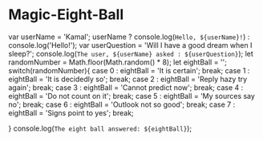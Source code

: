 # Magic-Eight-Ball
var userName = 'Kamal';
userName ? console.log(`Hello, ${userName}!`) : console.log('Hello!');
var userQuestion = 'Will I have a good dream when I sleep?';
console.log(`The user, ${userName} asked : ${userQuestion}`);
let randomNumber = Math.floor(Math.random() * 8);
let eightBall = '';
switch(randomNumber){
  case 0 :
  eightBall = 'It is certain';
  break;
  case 1 :
  eightBall = 'It is decidedly so';
  break;
  case 2 :
  eightBall = 'Reply hazy try again';
  break;
  case 3 :
  eightBall = 'Cannot predict now';
  break;
  case 4 :
  eightBall = 'Do not count on it';
  break;
  case 5 :
  eightBall = 'My sources say no';
  break;
  case 6 :
  eightBall = 'Outlook not so good';
  break;
  case 7 :
  eightBall = 'Signs point to yes';
  break;

}
console.log(`The eight ball answered: ${eightBall}`);
